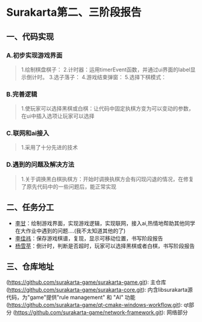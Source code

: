 # **Surakarta第二、三阶段报告**
## **一、代码实现**
### **A.初步实现游戏界面**
> 1.绘制棋盘棋子：
> 2.计时器：运用timerEvent函数，并通过ui界面的label显示倒计时。
> 3.选子落子：
> 4.游戏结束弹窗：
> 5.选择下棋模式：
### **B.完善逻辑**
> 1.使玩家可以选择黑棋或白棋：让代码中固定执棋方变为可以变动的参数，在ui中插入选项让玩家可以选择
### C.联网和ai接入
> 1.采用了十分先进的技术
### D.遇到的问题及解决方法
> 1.关于调换黑白棋执棋方：开始时调换执棋方会有闪现闪退的情况，在修复了原先代码中的一些问题后，能正常实现
## **二、任务分工**
- [李甘](https://github.com/orgs/surakarta-game/people/Nictheboy)：绘制游戏界面，实现游戏逻辑，实现联网，接入ai,热情地帮助其他同学在大作业中遇到的问题....(我不太知道其他的了)
- [李佳祎](https://github.com/orgs/surakarta-game/people/TheSkyFuker54188)：保存游戏棋谱，复现，显示可移动位置，书写阶段报告
- [杨雪苹](https://github.com/orgs/surakarta-game/people/xiaoyang060219)：倒计时，判断是否超时，玩家可以选择黑棋或者白棋，书写阶段报告

## **三、仓库地址**
(https://github.com/surakarta-game/surakarta-game.git): 主仓库
(https://github.com/surakarta-game/surakarta-core.git): 内含libsurakarta源代码，为"game"提供"rule management" 和 "AI" 功能
(https://github.com/surakarta-game/qt-cmake-windows-workflow.git): qt部分
(https://github.com/surakarta-game/network-framework.git): 网络部分
